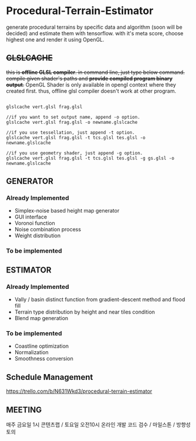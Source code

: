 # Procedural-Terrain-Estimator
generate procedural terrains by specific data and algorithm (soon will be decided) and estimate them with tensorflow. with it's meta score, choose highest one and render it using OpenGL.

## ~~GLSLCACHE~~

~~this is **offline GLSL compiler**. in command line, just type below command.
compile given shader's paths and **provide compiled program binary output**.~~
OpenGL Shader is only available in opengl context where they created first.
thus, offline glsl compiler doesn't work at other program.

```

glslcache vert.glsl frag.glsl

//if you want to set output name, append -o option.
glslcache vert.glsl frag.glsl -o newname.glslcache

//if you use tessellation, just append -t option.
glslcache vert.glsl frag.glsl -t tcs.glsl tes.glsl -o newname.glslcache

//if you use geometry shader, just append -g option.
glslcache vert.glsl frag.glsl -t tcs.glsl tes.glsl -g gs.glsl -o newname.glslcache
```

## GENERATOR  

### Already Implemented
* Simplex-noise based height map generator
* GUI interface
* Voronoi function
* Noise combination process
* Weight distribution 
 
### To be implemented


## ESTIMATOR

### Already Implemented

* Vally / basin distinct function from gradient-descent method and flood fill
* Terrain type distribution by height and near tiles condition
* Blend map generation

### To be implemented

* Coastline optimization
* Normalization
* Smoothness conversion

## Schedule Management

https://trello.com/b/N631Wkd3/procedural-terrain-estimator

## MEETING

매주 금요일 1시 콘텐츠랩 / 토요일 오전10시 온라인 개발
코드 검수 / 마일스톤 / 방향성 토의
